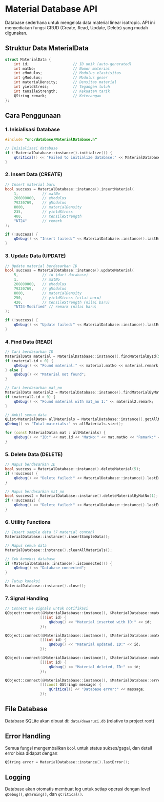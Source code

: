 # Material Database API

Database sederhana untuk mengelola data material linear isotropic. API ini menyediakan fungsi CRUD (Create, Read, Update, Delete) yang mudah digunakan.

## Struktur Data MaterialData

```cpp
struct MaterialData {
    int id;                    // ID unik (auto-generated)
    int matNo;                 // Nomor material
    int eModulus;              // Modulus elastisitas
    int gModulus;              // Modulus geser
    int materialDensity;       // Densitas material
    int yieldStress;           // Tegangan luluh
    int tensileStrength;       // Kekuatan tarik
    QString remark;            // Keterangan
};
```

## Cara Penggunaan

### 1. Inisialisasi Database

```cpp
#include "src/database/MaterialDatabase.h"

// Inisialisasi database
if (!MaterialDatabase::instance().initialize()) {
    qCritical() << "Failed to initialize database:" << MaterialDatabase::instance().lastError();
}
```

### 2. Insert Data (CREATE)

```cpp
// Insert material baru
bool success = MaterialDatabase::instance().insertMaterial(
    1,           // matNo
    206000000,   // eModulus
    79230769,    // gModulus
    8000,        // materialDensity
    235,         // yieldStress
    400,         // tensileStrength
    "NT24"       // remark
);

if (!success) {
    qDebug() << "Insert failed:" << MaterialDatabase::instance().lastError();
}
```

### 3. Update Data (UPDATE)

```cpp
// Update material berdasarkan ID
bool success = MaterialDatabase::instance().updateMaterial(
    5,           // id (dari database)
    1,           // matNo
    206000000,   // eModulus
    79230769,    // gModulus
    8000,        // materialDensity
    250,         // yieldStress (nilai baru)
    420,         // tensileStrength (nilai baru)
    "NT24-Modified" // remark (nilai baru)
);

if (!success) {
    qDebug() << "Update failed:" << MaterialDatabase::instance().lastError();
}
```

### 4. Find Data (READ)

```cpp
// Cari berdasarkan ID
MaterialData material = MaterialDatabase::instance().findMaterialById(5);
if (material.id > 0) {
    qDebug() << "Found material:" << material.matNo << material.remark;
} else {
    qDebug() << "Material not found";
}

// Cari berdasarkan mat_no
MaterialData material2 = MaterialDatabase::instance().findMaterialByMatNo(1);
if (material2.id > 0) {
    qDebug() << "Found material with mat_no 1:" << material2.remark;
}

// Ambil semua data
QList<MaterialData> allMaterials = MaterialDatabase::instance().getAllMaterials();
qDebug() << "Total materials:" << allMaterials.size();

for (const MaterialData& mat : allMaterials) {
    qDebug() << "ID:" << mat.id << "MatNo:" << mat.matNo << "Remark:" << mat.remark;
}
```

### 5. Delete Data (DELETE)

```cpp
// Hapus berdasarkan ID
bool success = MaterialDatabase::instance().deleteMaterial(5);
if (!success) {
    qDebug() << "Delete failed:" << MaterialDatabase::instance().lastError();
}

// Hapus berdasarkan mat_no
bool success2 = MaterialDatabase::instance().deleteMaterialByMatNo(1);
if (!success2) {
    qDebug() << "Delete failed:" << MaterialDatabase::instance().lastError();
}
```

### 6. Utility Functions

```cpp
// Insert sample data (7 material contoh)
MaterialDatabase::instance().insertSampleData();

// Hapus semua data
MaterialDatabase::instance().clearAllMaterials();

// Cek koneksi database
if (MaterialDatabase::instance().isConnected()) {
    qDebug() << "Database connected";
}

// Tutup koneksi
MaterialDatabase::instance().close();
```

### 7. Signal Handling

```cpp
// Connect ke signals untuk notifikasi
QObject::connect(&MaterialDatabase::instance(), &MaterialDatabase::materialInserted,
                [](int id) {
                    qDebug() << "Material inserted with ID:" << id;
                });

QObject::connect(&MaterialDatabase::instance(), &MaterialDatabase::materialUpdated,
                [](int id) {
                    qDebug() << "Material updated, ID:" << id;
                });

QObject::connect(&MaterialDatabase::instance(), &MaterialDatabase::materialDeleted,
                [](int id) {
                    qDebug() << "Material deleted, ID:" << id;
                });

QObject::connect(&MaterialDatabase::instance(), &MaterialDatabase::error,
                [](const QString& message) {
                    qCritical() << "Database error:" << message;
                });
```

## File Database

Database SQLite akan dibuat di: `data/dewaruci.db` (relative to project root)

## Error Handling

Semua fungsi mengembalikan `bool` untuk status sukses/gagal, dan detail error bisa didapat dengan:

```cpp
QString error = MaterialDatabase::instance().lastError();
```

## Logging

Database akan otomatis membuat log untuk setiap operasi dengan level `qDebug()`, `qWarning()`, dan `qCritical()`.

